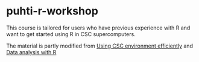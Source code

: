 # puhti-r-workshop

This course is tailored for users who have previous experience with R and want to get started using R in CSC supercomputers.

The material is partly modified from [Using CSC environment efficiently](https://csc-training.github.io/csc-env-eff/) and [Data analysis with R](https://github.com/csc-training/da-with-r-remote)
